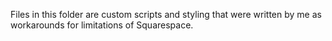 Files in this folder are custom scripts and styling that were written by me as workarounds for limitations
of Squarespace.
